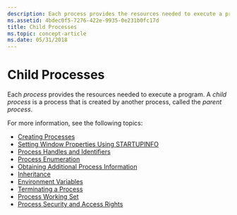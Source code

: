 ```yaml
---
description: Each process provides the resources needed to execute a program. A child process is a process that is created by another process, called the parent process.
ms.assetid: 4bdec0f5-7276-422e-9935-0e231b0fc17d
title: Child Processes
ms.topic: concept-article
ms.date: 05/31/2018
---
```


# Child Processes

Each *process* provides the resources needed to execute a program. A *child process* is a process that is created by another process, called the *parent process*.

For more information, see the following topics:

-   [Creating Processes](creating-processes.md)
-   [Setting Window Properties Using STARTUPINFO](setting-window-properties-using-startupinfo.md)
-   [Process Handles and Identifiers](process-handles-and-identifiers.md)
-   [Process Enumeration](process-enumeration.md)
-   [Obtaining Additional Process Information](obtaining-additional-process-information.md)
-   [Inheritance](inheritance.md)
-   [Environment Variables](environment-variables.md)
-   [Terminating a Process](terminating-a-process.md)
-   [Process Working Set](process-working-set.md)
-   [Process Security and Access Rights](process-security-and-access-rights.md)

 

 



